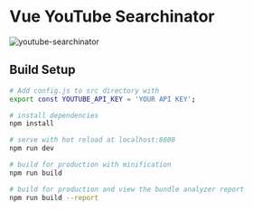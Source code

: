 # Vue YouTube Searchinator

![youtube-searchinator](https://user-images.githubusercontent.com/1487071/35446254-fbe9d950-0268-11e8-9da3-56ab5d6c47c4.png)


## Build Setup

``` bash
# Add config.js to src directory with
export const YOUTUBE_API_KEY = 'YOUR API KEY';

# install dependencies
npm install

# serve with hot reload at localhost:8080
npm run dev

# build for production with minification
npm run build

# build for production and view the bundle analyzer report
npm run build --report
```